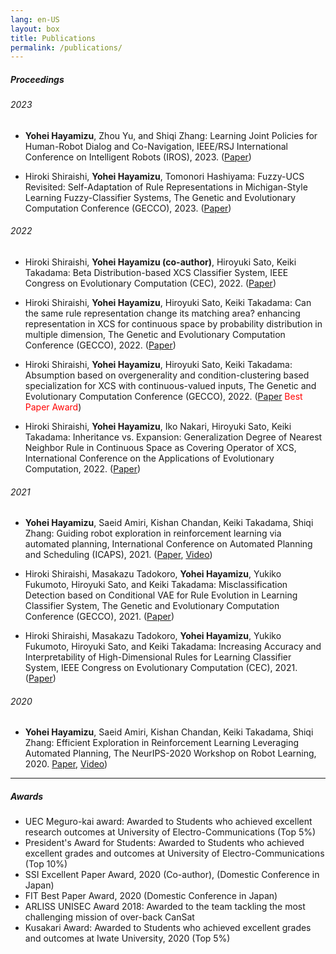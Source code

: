 ```yaml
---
lang: en-US
layout: box
title: Publications
permalink: /publications/
---
```


<!-- ##### Publications -->

<!-- ------- -->

##### Proceedings
###### 2023
* **Yohei Hayamizu**, Zhou Yu, and Shiqi Zhang: Learning Joint Policies for Human-Robot Dialog and Co-Navigation, IEEE/RSJ International Conference on Intelligent Robots (IROS), 2023. ([Paper](https://robotics.cs.binghamton.edu/papers/hayamizu2023learning.pdf))

* Hiroki Shiraishi, **Yohei Hayamizu**, Tomonori Hashiyama: Fuzzy-UCS Revisited: Self-Adaptation of Rule Representations in Michigan-Style Learning Fuzzy-Classifier Systems, The Genetic and Evolutionary Computation Conference (GECCO), 2023. ([Paper](https://dl.acm.org/doi/abs/10.1145/3583131.3590360))

###### 2022
* Hiroki Shiraishi, **Yohei Hayamizu (co-author)**, Hiroyuki Sato, Keiki Takadama: Beta Distribution-based XCS Classifier System, IEEE Congress on Evolutionary Computation (CEC), 2022. ([Paper](https://ieeexplore.ieee.org/abstract/document/9870314))

* Hiroki Shiraishi, **Yohei Hayamizu**, Hiroyuki Sato, Keiki Takadama: Can the same rule representation change its matching area? enhancing representation in XCS for continuous space by probability distribution in multiple dimension, The Genetic and Evolutionary Computation Conference (GECCO), 2022. ([Paper](https://dl.acm.org/doi/abs/10.1145/3512290.3528874))

* Hiroki Shiraishi, **Yohei Hayamizu**, Hiroyuki Sato, Keiki Takadama: Absumption based on overgenerality and condition-clustering based specialization for XCS with continuous-valued inputs, The Genetic and Evolutionary Computation Conference (GECCO), 2022. ([Paper](https://dl.acm.org/doi/abs/10.1145/3512290.3528841) <span style="color:red">Best Paper Award</span>)

* Hiroki Shiraishi, **Yohei Hayamizu**, Iko Nakari, Hiroyuki Sato, Keiki Takadama: Inheritance vs. Expansion: Generalization Degree of Nearest Neighbor Rule in Continuous Space as Covering Operator of XCS, International Conference on the Applications of Evolutionary Computation, 2022. ([Paper](https://link.springer.com/chapter/10.1007/978-3-031-02462-7_23))



###### 2021
* **Yohei Hayamizu**, Saeid Amiri, Kishan Chandan, Keiki Takadama, Shiqi Zhang: Guiding robot exploration in reinforcement learning via automated planning, International Conference on Automated Planning and Scheduling (ICAPS), 2021. ([Paper](https://ojs.aaai.org/index.php/ICAPS/article/view/16011), [Video](https://youtu.be/ZMP3p4ayhXM))

* Hiroki Shiraishi, Masakazu Tadokoro, **Yohei Hayamizu**, Yukiko Fukumoto, Hiroyuki Sato, and Keiki Takadama: Misclassification Detection based on Conditional VAE for Rule Evolution in Learning Classifier System, The Genetic and Evolutionary Computation Conference (GECCO), 2021. ([Paper](https://dl.acm.org/doi/10.1145/3449726.3459508))

* Hiroki Shiraishi, Masakazu Tadokoro, **Yohei Hayamizu**, Yukiko Fukumoto, Hiroyuki Sato, and Keiki Takadama: Increasing Accuracy and Interpretability of High-Dimensional Rules for Learning Classifier System, IEEE Congress on Evolutionary Computation (CEC), 2021. ([Paper](https://ieeexplore.ieee.org/abstract/document/9504733))

###### 2020
* **Yohei Hayamizu**, Saeid Amiri, Kishan Chandan, Keiki Takadama, Shiqi Zhang: Efficient Exploration in Reinforcement Learning Leveraging Automated Planning, The NeurIPS-2020 Workshop on Robot Learning, 2020. [Paper](http://www.robot-learning.ml/2020/files/C8.pdf), [Video](https://www.dropbox.com/s/btu1ghi10e4mhov/NeurIPSWS2020\_GDQ.mp4?dl=0))


<!-- ----- -->

<!-- ##### Presentations -->

-----

##### Awards

* UEC Meguro-kai award: Awarded to Students who achieved excellent research outcomes at University of Electro-Communications (Top 5%)
* President's Award for Students: Awarded to Students who achieved excellent grades and outcomes at University of Electro-Communications (Top 10%)
* SSI Excellent Paper Award, 2020 (Co-author), (Domestic Conference in Japan)
* FIT Best Paper Award, 2020 (Domestic Conference in Japan)
* ARLISS UNISEC Award 2018: Awarded to the team tackling the most challenging mission of over-back CanSat
* Kusakari Award: Awarded to Students who achieved excellent grades and outcomes at Iwate University, 2020 (Top 5%)


